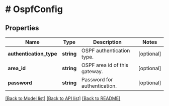 # # OspfConfig

## Properties

Name | Type | Description | Notes
------------ | ------------- | ------------- | -------------
**authentication_type** | **string** | OSPF authentication type. | [optional]
**area_id** | **string** | OSPF area id of this gateway. | [optional]
**password** | **string** | Password for authentication. | [optional]

[[Back to Model list]](../../README.md#models) [[Back to API list]](../../README.md#endpoints) [[Back to README]](../../README.md)
